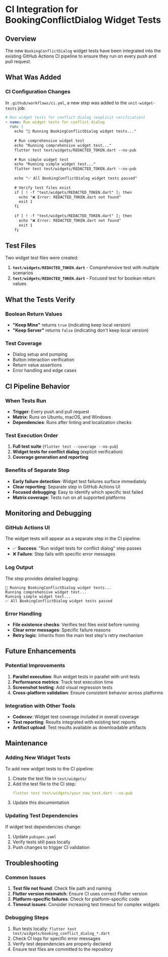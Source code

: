 # CI Integration for BookingConflictDialog Widget Tests

## Overview

The new `BookingConflictDialog` widget tests have been integrated into the existing GitHub Actions CI pipeline to ensure they run on every push and pull request.

## What Was Added

### CI Configuration Changes

In `.github/workflows/ci.yml`, a new step was added to the `unit-widget-tests` job:

```yaml
# Run widget tests for conflict dialog (explicit verification)
- name: Run widget tests for conflict dialog
  run: |
    echo "🧪 Running BookingConflictDialog widget tests..."
    
    # Run comprehensive widget test
    echo "Running comprehensive widget test..."
    flutter test test/widgets/REDACTED_TOKEN.dart --no-pub
    
    # Run simple widget test
    echo "Running simple widget test..."
    flutter test test/widgets/REDACTED_TOKEN.dart --no-pub
    
    echo "✅ All BookingConflictDialog widget tests passed"
    
    # Verify test files exist
    if [ ! -f "test/widgets/REDACTED_TOKEN.dart" ]; then
      echo "❌ Error: REDACTED_TOKEN.dart not found"
      exit 1
    fi
    
    if [ ! -f "test/widgets/REDACTED_TOKEN.dart" ]; then
      echo "❌ Error: REDACTED_TOKEN.dart not found"
      exit 1
    fi
```

## Test Files

Two widget test files were created:

1. **`test/widgets/REDACTED_TOKEN.dart`** - Comprehensive test with multiple scenarios
2. **`test/widgets/REDACTED_TOKEN.dart`** - Focused test for boolean return values

## What the Tests Verify

### Boolean Return Values
- **"Keep Mine"** returns `true` (indicating keep local version)
- **"Keep Server"** returns `false` (indicating don't keep local version)

### Test Coverage
- Dialog setup and pumping
- Button interaction verification
- Return value assertions
- Error handling and edge cases

## CI Pipeline Behavior

### When Tests Run
- **Trigger**: Every push and pull request
- **Matrix**: Runs on Ubuntu, macOS, and Windows
- **Dependencies**: Runs after linting and localization checks

### Test Execution Order
1. **Full test suite** (`flutter test --coverage --no-pub`)
2. **Widget tests for conflict dialog** (explicit verification)
3. **Coverage generation and reporting**

### Benefits of Separate Step
- **Early failure detection**: Widget test failures surface immediately
- **Clear reporting**: Separate step in GitHub Actions UI
- **Focused debugging**: Easy to identify which specific test failed
- **Matrix coverage**: Tests run on all supported platforms

## Monitoring and Debugging

### GitHub Actions UI
The widget tests will appear as a separate step in the CI pipeline:
- ✅ **Success**: "Run widget tests for conflict dialog" step passes
- ❌ **Failure**: Step fails with specific error messages

### Log Output
The step provides detailed logging:
```
🧪 Running BookingConflictDialog widget tests...
Running comprehensive widget test...
Running simple widget test...
✅ All BookingConflictDialog widget tests passed
```

### Error Handling
- **File existence checks**: Verifies test files exist before running
- **Clear error messages**: Specific failure reasons
- **Retry logic**: Inherits from the main test step's retry mechanism

## Future Enhancements

### Potential Improvements
1. **Parallel execution**: Run widget tests in parallel with unit tests
2. **Performance metrics**: Track test execution time
3. **Screenshot testing**: Add visual regression tests
4. **Cross-platform validation**: Ensure consistent behavior across platforms

### Integration with Other Tools
- **Codecov**: Widget test coverage included in overall coverage
- **Test reporting**: Results integrated with existing test reports
- **Artifact upload**: Test results available as downloadable artifacts

## Maintenance

### Adding New Widget Tests
To add new widget tests to the CI pipeline:

1. Create the test file in `test/widgets/`
2. Add the test file to the CI step:
   ```yaml
   flutter test test/widgets/your_new_test.dart --no-pub
   ```
3. Update this documentation

### Updating Test Dependencies
If widget test dependencies change:
1. Update `pubspec.yaml`
2. Verify tests still pass locally
3. Push changes to trigger CI validation

## Troubleshooting

### Common Issues
1. **Test file not found**: Check file path and naming
2. **Flutter version mismatch**: Ensure CI uses correct Flutter version
3. **Platform-specific failures**: Check for platform-specific code
4. **Timeout issues**: Consider increasing test timeout for complex widgets

### Debugging Steps
1. Run tests locally: `flutter test test/widgets/booking_conflict_dialog_*.dart`
2. Check CI logs for specific error messages
3. Verify test dependencies are properly declared
4. Ensure test files are committed to the repository 